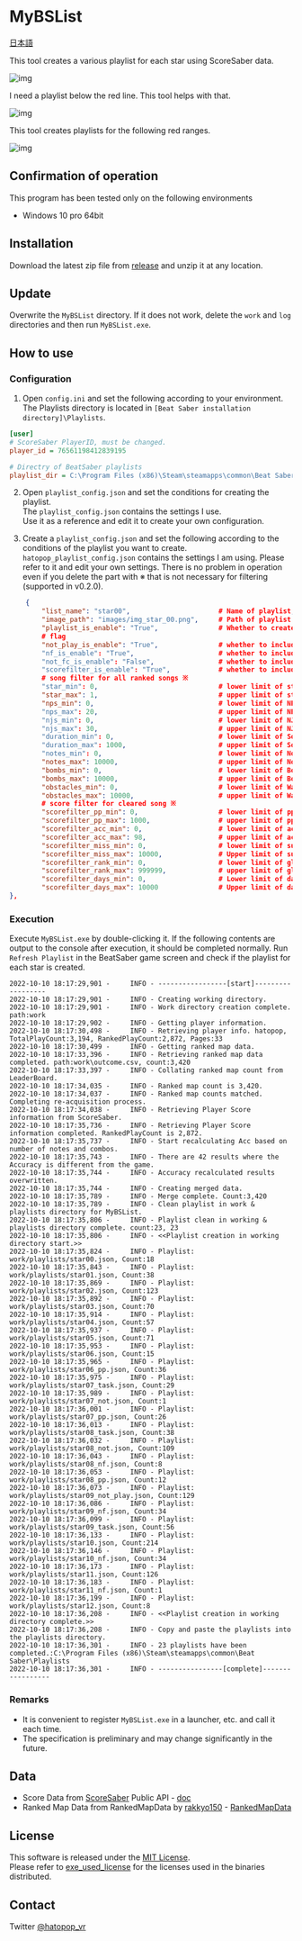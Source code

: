 # MyBSList

[日本語](README_JP.md)

This tool creates a various playlist for each star using ScoreSaber data.

![img](images/img_explain_001.jpg)

I need a playlist below the red line.
This tool helps with that.

![img](images/img_explain_002.jpg)

This tool creates playlists for the following red ranges.

![img](images/img_explain_003.jpg)

## Confirmation of operation

This program has been tested only on the following environments
- Windows 10 pro 64bit

## Installation

Download the latest zip file from [release](https://github.com/hatopopvr/MyBSList/releases) and unzip it at any location.

## Update

Overwrite the `MyBSList` directory. If it does not work, delete the `work` and `log` directories and then run `MyBSList.exe`.

## How to use

### Configuration

1. Open `config.ini` and set the following according to your environment.  
The Playlists directory is located in `[Beat Saber installation directory]\Playlists`.

```ini
[user]
# ScoreSaber PlayerID, must be changed.
player_id = 76561198412839195

# Directry of BeatSaber playlists
playlist_dir = C:\Program Files (x86)\Steam\steamapps\common\Beat Saber\Playlists
```

2. Open `playlist_config.json` and set the conditions for creating the playlist.  
The `playlist_config.json` contains the settings I use.  
Use it as a reference and edit it to create your own configuration.  

2. Create a `playlist_config.json` and set the following according to the conditions of the playlist you want to create. `hatopop_playlist_config.json` contains the settings I am using. Please refer to it and edit your own settings. There is no problem in operation even if you delete the part with ※ that is not necessary for filtering (supported in v0.2.0).

```json
    {
        "list_name": "star00",                      # Name of playlist, please set all different names
        "image_path": "images/img_star_00.png",     # Path of playlist image
        "playlist_is_enable": "True",               # Whether to create this playlist
        # flag
        "not_play_is_enable": "True",               # whether to include not played scores in the playlist | True : include
        "nf_is_enable": "True",                     # whether to include NoFail scores in playlist | True : include
        "not_fc_is_enable": "False",                # whether to include not FullCombo scores in playlist | True : include
        "scorefilter_is_enable": "True",            # whether to include cleared scores in the playlist if they match the following score filters | True : include
        # song filter for all ranked songs ※
        "star_min": 0,                              # lower limit of star ※               
        "star_max": 1,                              # upper limit of star ※
        "nps_min": 0,                               # lower limit of NPS (NPS: Notes per second) ※
        "nps_max": 20,                              # upper limit of NPS (NPS: Notes per second) ※
        "njs_min": 0,                               # lower limit of NJS (NJS: Notes Jump Speed) ※
        "njs_max": 30,                              # upper limit of NJS (NJS: Notes Jump Speed) ※
        "duration_min": 0,                          # lower limit of Song length (unit: seconds) ※
        "duration_max": 1000,                       # upper limit of Song length (unit: seconds) ※
        "notes_min": 0,                             # lower limit of Notes count ※
        "notes_max": 10000,                         # upper limit of Notes count ※
        "bombs_min": 0,                             # lower limit of Bomb count ※
        "bombs_max": 10000,                         # upper limit of Bomb count ※
        "obstacles_min": 0,                         # lower limit of Wall count ※
        "obstacles_max": 10000,                     # upper limit of Wall count ※
        # score filter for cleared song ※
        "scorefilter_pp_min": 0,                    # lower limit of pp ※
        "scorefilter_pp_max": 1000,                 # upper limit of pp ※
        "scorefilter_acc_min": 0,                   # lower limit of accuracy ※
        "scorefilter_acc_max": 98,                  # upper limit of accuracy ※
        "scorefilter_miss_min": 0,                  # lower limit of sum of Bad+Miss cut ※
        "scorefilter_miss_max": 10000,              # Upper limit of sum of Bad+Miss cut ※
        "scorefilter_rank_min": 0,                  # lower limit of global rank ※
        "scorefilter_rank_max": 999999,             # upper limit of global rank ※
        "scorefilter_days_min": 0,                  # Lower limit of days elapsed since score update (to extract old score) ※
        "scorefilter_days_max": 10000               # Upper limit of days elapsed since score update ※
},
```

### Execution

Execute `MyBSList.exe` by double-clicking it.
If the following contents are output to the console after execution, it should be completed normally.
Run `Refresh Playlist` in the BeatSaber game screen and check if the playlist for each star is created.

```log
2022-10-10 18:17:29,901 -     INFO - -----------------[start]------------------
2022-10-10 18:17:29,901 -     INFO - Creating working directory.
2022-10-10 18:17:29,901 -     INFO - Work directory creation complete. path:work
2022-10-10 18:17:29,902 -     INFO - Getting player information.
2022-10-10 18:17:30,498 -     INFO - Retrieving player info. hatopop, TotalPlayCount:3,194, RankedPlayCount:2,872, Pages:33
2022-10-10 18:17:30,499 -     INFO - Getting ranked map data.
2022-10-10 18:17:33,396 -     INFO - Retrieving ranked map data completed. path:work\outcome.csv, count:3,420
2022-10-10 18:17:33,397 -     INFO - Collating ranked map count from LeaderBoard.
2022-10-10 18:17:34,035 -     INFO - Ranked map count is 3,420.
2022-10-10 18:17:34,037 -     INFO - Ranked map counts matched. Completing re-acquisition process.
2022-10-10 18:17:34,038 -     INFO - Retrieving Player Score information from ScoreSaber.
2022-10-10 18:17:35,736 -     INFO - Retrieving Player Score information completed. RankedPlayCount is 2,872.
2022-10-10 18:17:35,737 -     INFO - Start recalculating Acc based on number of notes and combos.
2022-10-10 18:17:35,743 -     INFO - There are 42 results where the Accuracy is different from the game.
2022-10-10 18:17:35,744 -     INFO - Accuracy recalculated results overwritten.
2022-10-10 18:17:35,744 -     INFO - Creating merged data.
2022-10-10 18:17:35,789 -     INFO - Merge complete. Count:3,420
2022-10-10 18:17:35,789 -     INFO - Clean playlist in work & playlists directory for MyBSList.
2022-10-10 18:17:35,806 -     INFO - Playlist clean in working & playlists directory complete. count:23, 23
2022-10-10 18:17:35,806 -     INFO - <<Playlist creation in working directory start.>>
2022-10-10 18:17:35,824 -     INFO - Playlist: work/playlists/star00.json, Count:18
2022-10-10 18:17:35,843 -     INFO - Playlist: work/playlists/star01.json, Count:38
2022-10-10 18:17:35,869 -     INFO - Playlist: work/playlists/star02.json, Count:123
2022-10-10 18:17:35,892 -     INFO - Playlist: work/playlists/star03.json, Count:70
2022-10-10 18:17:35,914 -     INFO - Playlist: work/playlists/star04.json, Count:57
2022-10-10 18:17:35,937 -     INFO - Playlist: work/playlists/star05.json, Count:71
2022-10-10 18:17:35,953 -     INFO - Playlist: work/playlists/star06.json, Count:15
2022-10-10 18:17:35,965 -     INFO - Playlist: work/playlists/star06_pp.json, Count:36
2022-10-10 18:17:35,975 -     INFO - Playlist: work/playlists/star07_task.json, Count:29
2022-10-10 18:17:35,989 -     INFO - Playlist: work/playlists/star07_not.json, Count:1
2022-10-10 18:17:36,001 -     INFO - Playlist: work/playlists/star07_pp.json, Count:26
2022-10-10 18:17:36,013 -     INFO - Playlist: work/playlists/star08_task.json, Count:38
2022-10-10 18:17:36,032 -     INFO - Playlist: work/playlists/star08_not.json, Count:109
2022-10-10 18:17:36,043 -     INFO - Playlist: work/playlists/star08_nf.json, Count:8
2022-10-10 18:17:36,053 -     INFO - Playlist: work/playlists/star08_pp.json, Count:12
2022-10-10 18:17:36,073 -     INFO - Playlist: work/playlists/star09_not_play.json, Count:129
2022-10-10 18:17:36,086 -     INFO - Playlist: work/playlists/star09_nf.json, Count:34
2022-10-10 18:17:36,099 -     INFO - Playlist: work/playlists/star09_task.json, Count:56
2022-10-10 18:17:36,133 -     INFO - Playlist: work/playlists/star10.json, Count:214
2022-10-10 18:17:36,146 -     INFO - Playlist: work/playlists/star10_nf.json, Count:34
2022-10-10 18:17:36,173 -     INFO - Playlist: work/playlists/star11.json, Count:126
2022-10-10 18:17:36,183 -     INFO - Playlist: work/playlists/star11_nf.json, Count:1
2022-10-10 18:17:36,199 -     INFO - Playlist: work/playlists/star12.json, Count:8
2022-10-10 18:17:36,208 -     INFO - <<Playlist creation in working directory complete.>>
2022-10-10 18:17:36,208 -     INFO - Copy and paste the playlists into the playlists directory.
2022-10-10 18:17:36,301 -     INFO - 23 playlists have been completed.:C:\Program Files (x86)\Steam\steamapps\common\Beat Saber\Playlists
2022-10-10 18:17:36,301 -     INFO - ----------------[complete]-----------------
```

### Remarks

- It is convenient to register `MyBSList.exe` in a launcher, etc. and call it each time.
- The specification is preliminary and may change significantly in the future.

## Data
- Score Data from [ScoreSaber](https://scoresaber.com/) Public API - [doc](https://docs.scoresaber.com/)  
- Ranked Map Data from RankedMapData by [rakkyo150](https://twitter.com/rakkyo150) - [RankedMapData](https://github.com/rakkyo150/RankedMapData)  


## License

This software is released under the [MIT License](https://github.com/hatopopvr/MyBSList/blob/main/LICENSE).  
Please refer to [exe_used_license](https://github.com/hatopopvr/MyBSList/blob/main/exe_used_license) for the licenses used in the binaries distributed.

## Contact
Twitter [@hatopop_vr](https://twitter.com/hatopop_vr)
